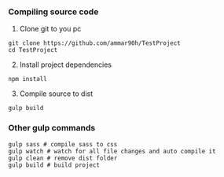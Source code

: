 ### Compiling source code

1. Clone git to you pc
```shell
git clone https://github.com/ammar90h/TestProject
cd TestProject
```
2. Install project dependencies
```shell
npm install
```

3. Compile source to dist
```shell
gulp build
```

### Other gulp commands
```shell
gulp sass # compile sass to css
gulp watch # watch for all file changes and auto compile it
gulp clean # remove dist folder
gulp build # build project
```